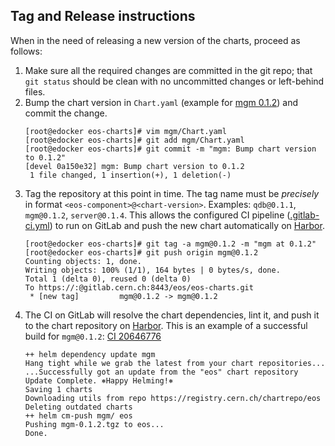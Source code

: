 ## Tag and Release instructions

When in the need of releasing a new version of the charts, proceed as follows:
1. Make sure all the required changes are committed in the git repo; that `git status` should be clean with no uncommitted changes or left-behind files.
2. Bump the chart version in `Chart.yaml` (example for [mgm 0.1.2](https://gitlab.cern.ch/eos/eos-charts/-/commit/0a150e320ad0a37db29853512657a5cd09880eda)) and commit the change.
    ```
    [root@edocker eos-charts]# vim mgm/Chart.yaml 
    [root@edocker eos-charts]# git add mgm/Chart.yaml
    [root@edocker eos-charts]# git commit -m "mgm: Bump chart version to 0.1.2"
    [devel 0a150e32] mgm: Bump chart version to 0.1.2
     1 file changed, 1 insertion(+), 1 deletion(-)
    ```
3. Tag the repository at this point in time. The tag name must be _precisely_ in format `<eos-component>@<chart-version>`. Examples: `qdb@0.1.1`, `mgm@0.1.2`, `server@0.1.4`.
This allows the configured CI pipeline ([.gitlab-ci.yml](https://gitlab.cern.ch/eos/eos-charts/-/blob/master/.gitlab-ci.yml)) to run on GitLab and push the new chart automatically on [Harbor](https://registry.cern.ch/).
    ```
    [root@edocker eos-charts]# git tag -a mgm@0.1.2 -m "mgm at 0.1.2"
    [root@edocker eos-charts]# git push origin mgm@0.1.2
    Counting objects: 1, done.
    Writing objects: 100% (1/1), 164 bytes | 0 bytes/s, done.
    Total 1 (delta 0), reused 0 (delta 0)
    To https://:@gitlab.cern.ch:8443/eos/eos-charts.git
     * [new tag]         mgm@0.1.2 -> mgm@0.1.2
    ```
4. The CI on GitLab will resolve the chart dependencies, lint it, and push it to the chart repository on [Harbor](https://registry.cern.ch/harbor/projects/512/helm-charts).
This is an example of a successful build for `mgm@0.1.2`: [CI 20646776](https://gitlab.cern.ch/eos/eos-charts/-/jobs/20646776)
    ```
    ++ helm dependency update mgm
    Hang tight while we grab the latest from your chart repositories...
    ...Successfully got an update from the "eos" chart repository
    Update Complete. ⎈Happy Helming!⎈
    Saving 1 charts
    Downloading utils from repo https://registry.cern.ch/chartrepo/eos
    Deleting outdated charts
    ++ helm cm-push mgm/ eos
    Pushing mgm-0.1.2.tgz to eos...
    Done.
    ```

